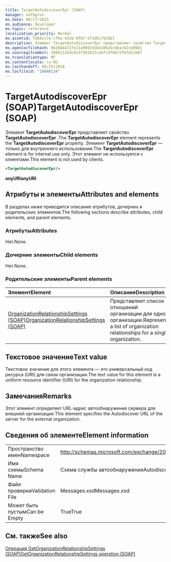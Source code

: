 ```yaml
---
title: TargetAutodiscoverEpr (SOAP)
manager: sethgros
ms.date: 09/17/2015
ms.audience: Developer
ms.topic: reference
localization_priority: Normal
ms.assetid: fdb9cc7a-cf0a-431b-9f6f-5f1db1792db7
description: Элемент TargetAutodiscoverEpr представляет свойство TargetAutodiscoverEpr. Элемент TargetAutodiscoverEpr — только для внутреннего использования. Этот элемент не используется с клиентами.
ms.openlocfilehash: 0b28444727e21a98925b6d1062bcbbac62c68981
ms.sourcegitcommit: 34041125dc8c5f993b21cebfc4f8b72f0fd2cb6f
ms.translationtype: MT
ms.contentlocale: ru-RU
ms.lasthandoff: 06/25/2018
ms.locfileid: "19840134"
---
```

# <a name="targetautodiscoverepr-soap"></a><span data-ttu-id="c09e5-105">TargetAutodiscoverEpr (SOAP)</span><span class="sxs-lookup"><span data-stu-id="c09e5-105">TargetAutodiscoverEpr (SOAP)</span></span>

<span data-ttu-id="c09e5-106">Элемент **TargetAutodiscoverEpr** представляет свойство **TargetAutodiscoverEpr** .</span><span class="sxs-lookup"><span data-stu-id="c09e5-106">The **TargetAutodiscoverEpr** element represents the **TargetAutodiscoverEpr** property.</span></span> <span data-ttu-id="c09e5-107">Элемент **TargetAutodiscoverEpr** — только для внутреннего использования.</span><span class="sxs-lookup"><span data-stu-id="c09e5-107">The **TargetAutodiscoverEpr** element is for internal use only.</span></span> <span data-ttu-id="c09e5-108">Этот элемент не используется с клиентами.</span><span class="sxs-lookup"><span data-stu-id="c09e5-108">This element is not used by clients.</span></span> 
  
```XML
<TargetAutodiscoverEpr/>
```

 <span data-ttu-id="c09e5-109">**anyURI**</span><span class="sxs-lookup"><span data-stu-id="c09e5-109">**anyURI**</span></span>
## <a name="attributes-and-elements"></a><span data-ttu-id="c09e5-110">Атрибуты и элементы</span><span class="sxs-lookup"><span data-stu-id="c09e5-110">Attributes and elements</span></span>

<span data-ttu-id="c09e5-111">В разделах ниже приводится описание атрибутов, дочерних и родительских элементов.</span><span class="sxs-lookup"><span data-stu-id="c09e5-111">The following sections describe attributes, child elements, and parent elements.</span></span>
  
### <a name="attributes"></a><span data-ttu-id="c09e5-112">Атрибуты</span><span class="sxs-lookup"><span data-stu-id="c09e5-112">Attributes</span></span>

<span data-ttu-id="c09e5-113">Нет.</span><span class="sxs-lookup"><span data-stu-id="c09e5-113">None.</span></span>
  
### <a name="child-elements"></a><span data-ttu-id="c09e5-114">Дочерние элементы</span><span class="sxs-lookup"><span data-stu-id="c09e5-114">Child elements</span></span>

<span data-ttu-id="c09e5-115">Нет.</span><span class="sxs-lookup"><span data-stu-id="c09e5-115">None.</span></span>
  
### <a name="parent-elements"></a><span data-ttu-id="c09e5-116">Родительские элементы</span><span class="sxs-lookup"><span data-stu-id="c09e5-116">Parent elements</span></span>

|<span data-ttu-id="c09e5-117">**Элемент**</span><span class="sxs-lookup"><span data-stu-id="c09e5-117">**Element**</span></span>|<span data-ttu-id="c09e5-118">**Описание**</span><span class="sxs-lookup"><span data-stu-id="c09e5-118">**Description**</span></span>|
|:-----|:-----|
|[<span data-ttu-id="c09e5-119">OrganizationRelationshipSettings (SOAP)</span><span class="sxs-lookup"><span data-stu-id="c09e5-119">OrganizationRelationshipSettings (SOAP)</span></span>](organizationrelationshipsettings-soap.md) <br/> |<span data-ttu-id="c09e5-120">Представляет список отношений организации для одной организации.</span><span class="sxs-lookup"><span data-stu-id="c09e5-120">Represents a list of organization relationships for a single organization.</span></span>  <br/> |
   
## <a name="text-value"></a><span data-ttu-id="c09e5-121">Текстовое значение</span><span class="sxs-lookup"><span data-stu-id="c09e5-121">Text value</span></span>

<span data-ttu-id="c09e5-122">Текстовое значение для этого элемента — это универсальный код ресурса (URI) для связи организации.</span><span class="sxs-lookup"><span data-stu-id="c09e5-122">The text value for this element is a uniform resource identifier (URI) for the organization relationship.</span></span>
  
## <a name="remarks"></a><span data-ttu-id="c09e5-123">Замечания</span><span class="sxs-lookup"><span data-stu-id="c09e5-123">Remarks</span></span>

<span data-ttu-id="c09e5-124">Этот элемент определяет URL-адрес автообнаружения сервера для внешней организации.</span><span class="sxs-lookup"><span data-stu-id="c09e5-124">This element specifies the Autodiscover URL of the server for the external organization.</span></span> 
  
## <a name="element-information"></a><span data-ttu-id="c09e5-125">Сведения об элементе</span><span class="sxs-lookup"><span data-stu-id="c09e5-125">Element information</span></span>

|||
|:-----|:-----|
|<span data-ttu-id="c09e5-126">Пространство имен</span><span class="sxs-lookup"><span data-stu-id="c09e5-126">Namespace</span></span>  <br/> |http://schemas.microsoft.com/exchange/2010/Autodiscover  <br/> |
|<span data-ttu-id="c09e5-127">Имя схемы</span><span class="sxs-lookup"><span data-stu-id="c09e5-127">Schema Name</span></span>  <br/> |<span data-ttu-id="c09e5-128">Схема службы автообнаружения</span><span class="sxs-lookup"><span data-stu-id="c09e5-128">Autodiscover schema</span></span>  <br/> |
|<span data-ttu-id="c09e5-129">Файл проверки</span><span class="sxs-lookup"><span data-stu-id="c09e5-129">Validation File</span></span>  <br/> |<span data-ttu-id="c09e5-130">Messages.xsd</span><span class="sxs-lookup"><span data-stu-id="c09e5-130">Messages.xsd</span></span>  <br/> |
|<span data-ttu-id="c09e5-131">Может быть пустым</span><span class="sxs-lookup"><span data-stu-id="c09e5-131">Can be Empty</span></span>  <br/> |<span data-ttu-id="c09e5-132">True</span><span class="sxs-lookup"><span data-stu-id="c09e5-132">True</span></span>  <br/> |
   
## <a name="see-also"></a><span data-ttu-id="c09e5-133">См. также</span><span class="sxs-lookup"><span data-stu-id="c09e5-133">See also</span></span>



[<span data-ttu-id="c09e5-134">Операция GetOrganizationRelationshipSettings (SOAP)</span><span class="sxs-lookup"><span data-stu-id="c09e5-134">GetOrganizationRelationshipSettings operation (SOAP)</span></span>](getorganizationrelationshipsettings-operation-soap.md)

